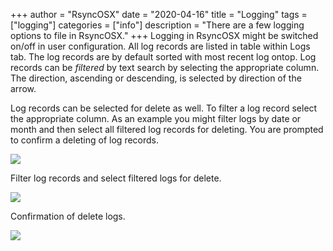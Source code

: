 +++
author = "RsyncOSX"
date = "2020-04-16"
title =  "Logging"
tags = ["logging"]
categories = ["info"]
description = "There are a few logging options to file in RsyncOSX."
+++
Logging in RsyncOSX might be switched on/off in user configuration. All log records are listed in table within Logs tab. The log records are by default sorted with most recent log ontop. Log records can be *filtered* by text search by selecting the appropriate column. The direction, ascending or descending, is selected by direction of the arrow.

Log records can be selected for delete as well. To filter a log record select the appropriate column. As an example you might filter logs by date or month and then select all filtered log records for deleting. You are prompted to confirm a deleting of log records.

![](/images/RsyncOSX/master/logging/log1.png)

Filter log records and select filtered logs for delete.

![](/images/RsyncOSX/master/logging/log2.png)

Confirmation of delete logs.

![](/images/RsyncOSX/master/logging/log3.png)
